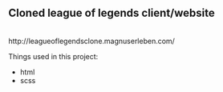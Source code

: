 <h2>Cloned league of legends client/website</h2>
<br>
http://leagueoflegendsclone.magnuserleben.com/
<br>
<p>Things used in this project:</p>
<ul>
  <li>html</li>
  <li>scss</li>
</ul>
